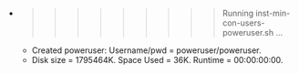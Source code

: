* >>>>>>>>> Running inst-min-con-users-poweruser.sh ...
  * Created poweruser: Username/pwd = poweruser/poweruser.
  * Disk size = 1795464K. Space Used = 36K. Runtime = 00:00:00:00.
